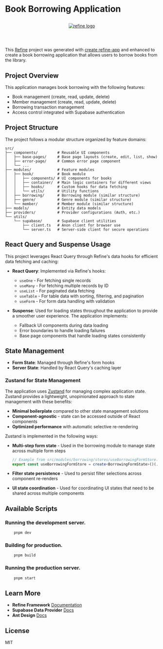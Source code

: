 # Book Borrowing Application

<div align="center" style="margin: 30px;">
    <a href="https://refine.dev">
    <img alt="refine logo" src="https://refine.ams3.cdn.digitaloceanspaces.com/readme/refine-readme-banner.png">
    </a>
</div>
<br/>

This [Refine](https://github.com/refinedev/refine) project was generated with [create refine-app](https://github.com/refinedev/refine/tree/master/packages/create-refine-app) and enhanced to create a book borrowing application that allows users to borrow books from the library.

## Project Overview

This application manages book borrowing with the following features:
- Book management (create, read, update, delete)
- Member management (create, read, update, delete)
- Borrowing transaction management
- Access control integrated with Supabase authentication

## Project Structure

The project follows a modular structure organized by feature domains:

```
src/
├── components/         # Reusable UI components
│   ├── base-pages/     # Base page layouts (create, edit, list, show)
│   ├── error-page/     # Common error page component
│   └── ...
├── modules/            # Feature modules
│   ├── book/           # Book module
│   │   ├── components/ # UI components for books
│   │   ├── container/  # Main logic containers for different views
│   │   ├── hooks/      # Custom hooks for data fetching
│   │   └── utils/      # Utility functions
│   ├── borrowing/      # Borrowing module (similar structure)
│   ├── genre/          # Genre module (similar structure)
│   └── member/         # Member module (similar structure)
├── models/             # Entity data models
├── providers/          # Provider configurations (Auth, etc.)
└── utils/
    └── supabase/       # Supabase client utilities
        ├── client.ts   # Anon client for browser use
        └── server.ts   # Server-side client for secure operations
```

## React Query and Suspense Usage

This project leverages React Query through Refine's data hooks for efficient data fetching and caching:

- **React Query**: Implemented via Refine's hooks:
  - `useOne` - For fetching single records
  - `useMany` - For fetching multiple records by ID
  - `useList` - For paginated data fetching
  - `useTable` - For table data with sorting, filtering, and pagination
  - `useForm` - For form data handling with validation

- **Suspense**: Used for loading states throughout the application to provide a smoother user experience. The application implements:
  - Fallback UI components during data loading
  - Error boundaries to handle loading failures
  - Base page components that handle loading states consistently

## State Management

- **Form State**: Managed through Refine's form hooks
- **Server State**: Handled by React Query's caching layer

### Zustand for State Management

The application uses [Zustand](https://github.com/pmndrs/zustand) for managing complex application state. Zustand provides a lightweight, unopinionated approach to state management with these benefits:

- **Minimal boilerplate** compared to other state management solutions
- **Component-agnostic** - state can be accessed outside of React components
- **Optimized performance** with automatic selective re-rendering

Zustand is implemented in the following ways:

- **Multi-step form state** - Used in the borrowing module to manage state across multiple form steps
  ```typescript
  // Example from src/modules/borrowing/stores/useBorrowingFormStore.ts
  export const useBorrowingFormStore = create<BorrowingFormState>()(...);
  ```

- **Filter state persistence** - Used to persist filter selections across component re-renders
- **UI state coordination** - Used for coordinating UI states that need to be shared across multiple components

## Available Scripts

### Running the development server.

```bash
    pnpm dev
```

### Building for production.

```bash
    pnpm build
```

### Running the production server.

```bash
    pnpm start
```

## Learn More

- **Refine Framework** [Documentation](https://refine.dev/docs)
- **Supabase Data Provider** [Docs](https://refine.dev/docs/core/providers/data-provider/#overview)
- **Ant Design** [Docs](https://refine.dev/docs/ui-frameworks/antd/tutorial/)

## License

MIT
